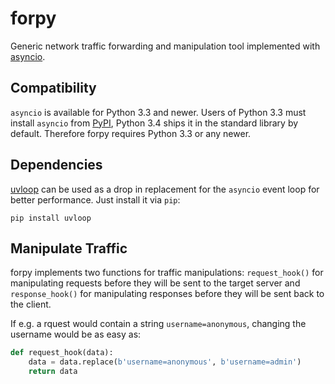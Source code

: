 # forpy
Generic network traffic forwarding and manipulation tool implemented with [asyncio](https://docs.python.org/3/library/asyncio.html).

## Compatibility
`asyncio` is available for Python 3.3 and newer. Users of Python 3.3 must install `asyncio` from [PyPI](https://pypi.python.org/pypi), Python 3.4 ships it in the standard library by default. Therefore forpy requires Python 3.3 or any newer.

## Dependencies
[uvloop](http://magic.io/blog/uvloop-make-python-networking-great-again/) can be used as a drop in replacement for the `asyncio` event loop for better performance. Just install it via `pip`:

```
pip install uvloop
```

## Manipulate Traffic
forpy implements two functions for traffic manipulations: `request_hook()` for manipulating requests before they will be sent to the target server and `response_hook()` for manipulating responses before they will be sent back to the client.

If e.g. a rquest would contain a string `username=anonymous`, changing the username would be as easy as:

```python
def request_hook(data):
    data = data.replace(b'username=anonymous', b'username=admin')
    return data
```